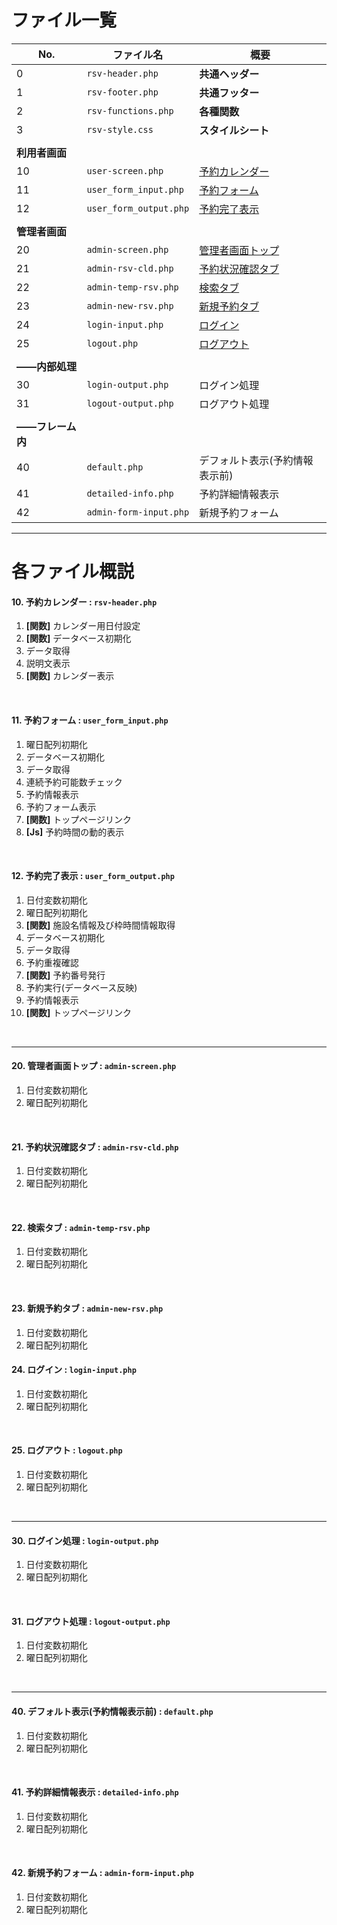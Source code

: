 # ファイル一覧

| No. | ファイル名 | 概要 |
| ---- | ---- | ---- |
| 0 | `rsv-header.php` | **共通ヘッダー** |
| 1 | `rsv-footer.php` | **共通フッター** |
| 2 | `rsv-functions.php` | **各種関数** |
| 3 | `rsv-style.css` | **スタイルシート** |
|  |  |  |
| **利用者画面** |  |  |
| 10 | `user-screen.php` | [予約カレンダー](#10-%E4%BA%88%E7%B4%84%E3%82%AB%E3%83%AC%E3%83%B3%E3%83%80%E3%83%BC--rsv-headerphp) |
| 11 | `user_form_input.php` | [予約フォーム](#11-%E4%BA%88%E7%B4%84%E3%83%95%E3%82%A9%E3%83%BC%E3%83%A0--user_form_inputphp) |
| 12 | `user_form_output.php` | [予約完了表示](#12-%E4%BA%88%E7%B4%84%E5%AE%8C%E4%BA%86%E8%A1%A8%E7%A4%BA--user_form_outputphp) |
|  |  |  |
| **管理者画面** |  |  |
| 20 | `admin-screen.php` | [管理者画面トップ](#20-%E7%AE%A1%E7%90%86%E8%80%85%E7%94%BB%E9%9D%A2%E3%83%88%E3%83%83%E3%83%97--admin-screenphp) |
| 21 | `admin-rsv-cld.php` | [予約状況確認タブ](#21-%E4%BA%88%E7%B4%84%E7%8A%B6%E6%B3%81%E7%A2%BA%E8%AA%8D%E3%82%BF%E3%83%96--admin-rsv-cldphp) |
| 22 | `admin-temp-rsv.php` | [検索タブ](#22-%E6%A4%9C%E7%B4%A2%E3%82%BF%E3%83%96--admin-temp-rsvphp) |
| 23 | `admin-new-rsv.php` | [新規予約タブ](#23-%E6%96%B0%E8%A6%8F%E4%BA%88%E7%B4%84%E3%82%BF%E3%83%96--admin-new-rsvphp) |
| 24 | `login-input.php` | [ログイン](#24-%E3%83%AD%E3%82%B0%E3%82%A4%E3%83%B3--login-inputphp) |
| 25 | `logout.php` | [ログアウト](#25-%E3%83%AD%E3%82%B0%E3%82%A2%E3%82%A6%E3%83%88--logoutphp) |
|  |  |  |
|  **――内部処理** |  |  |
| 30 | `login-output.php` | ログイン処理 |
| 31 | `logout-output.php` | ログアウト処理 |
|  |  |  |
|  **――フレーム内** |  |  |
| 40 | `default.php` | デフォルト表示(予約情報表示前) |
| 41 | `detailed-info.php` | 予約詳細情報表示 |
| 42 | `admin-form-input.php` | 新規予約フォーム |


***
# 各ファイル概説

#### 10. **予約カレンダー** : `rsv-header.php`
  1. **[関数]** カレンダー用日付設定
  2. **[関数]** データベース初期化
  3. データ取得
  4. 説明文表示
  5. **[関数]** カレンダー表示
  <br>

#### 11. **予約フォーム** : `user_form_input.php`
  1. 曜日配列初期化
  2. データベース初期化
  3. データ取得
  4. 連続予約可能数チェック
  5. 予約情報表示
  6. 予約フォーム表示
  7. **[関数]** トップページリンク
  8. **[Js]** 予約時間の動的表示
  <br>

#### 12. **予約完了表示** : `user_form_output.php`
  1. 日付変数初期化
  2. 曜日配列初期化
  3. **[関数]** 施設名情報及び枠時間情報取得
  4. データベース初期化
  5. データ取得
  6. 予約重複確認
  7. **[関数]** 予約番号発行
  8. 予約実行(データベース反映)
  9. 予約情報表示
  10. **[関数]** トップページリンク
  <br>
  
***
#### 20. **管理者画面トップ** : `admin-screen.php`
  1. 日付変数初期化
  2. 曜日配列初期化
  <br>
  
#### 21. **予約状況確認タブ** : `admin-rsv-cld.php`
  1. 日付変数初期化
  2. 曜日配列初期化
  <br>
  
#### 22. **検索タブ** : `admin-temp-rsv.php`
  1. 日付変数初期化
  2. 曜日配列初期化
  <br>

#### 23. **新規予約タブ** : `admin-new-rsv.php`
  1. 日付変数初期化
  2. 曜日配列初期化

#### 24. **ログイン** : `login-input.php`
  1. 日付変数初期化
  2. 曜日配列初期化
  <br>

#### 25. **ログアウト** : `logout.php`
  1. 日付変数初期化
  2. 曜日配列初期化
  <br>

***
#### 30. **ログイン処理** : `login-output.php`
  1. 日付変数初期化
  2. 曜日配列初期化
  <br>

#### 31. **ログアウト処理** : `logout-output.php`
  1. 日付変数初期化
  2. 曜日配列初期化
  <br>

***
#### 40. **デフォルト表示(予約情報表示前)** : `default.php`
  1. 日付変数初期化
  2. 曜日配列初期化
  <br>

#### 41. **予約詳細情報表示** : `detailed-info.php`
  1. 日付変数初期化
  2. 曜日配列初期化
  <br>

#### 42. **新規予約フォーム** : `admin-form-input.php`
  1. 日付変数初期化
  2. 曜日配列初期化
  <br>
